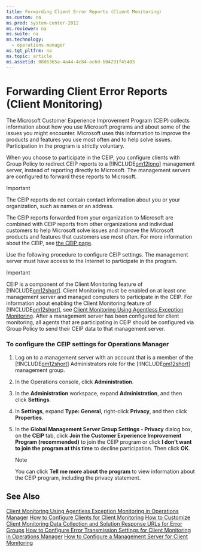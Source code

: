 ```yaml
---
title: Forwarding Client Error Reports (Client Monitoring)
ms.custom: na
ms.prod: system-center-2012
ms.reviewer: na
ms.suite: na
ms.technology: 
  - operations-manager
ms.tgt_pltfrm: na
ms.topic: article
ms.assetid: 08d6365a-4a44-4c84-ac6d-b04291f45403
---
```

# Forwarding Client Error Reports (Client Monitoring)
The Microsoft Customer Experience Improvement Program \(CEIP\) collects information about how you use Microsoft programs and about some of the issues you might encounter. Microsoft uses this information to improve the products and features you use most often and to help solve issues. Participation in the program is strictly voluntary.

When you choose to participate in the CEIP, you configure clients with Group Policy to redirect CEIP reports to a [!INCLUDE[om12long](../Token/om12long_md.md)] management server, instead of reporting directly to Microsoft. The management servers are configured to forward these reports to Microsoft.

> [!IMPORTANT]
> The CEIP reports do not contain contact information about you or your organization, such as names or an address.

The CEIP reports forwarded from your organization to Microsoft are combined with CEIP reports from other organizations and individual customers to help Microsoft solve issues and improve the Microsoft products and features that customers use most often. For more information about the CEIP, see [the CEIP page](http://go.microsoft.com/fwlink/p/?linkid=75040).

Use the following procedure to configure CEIP settings. The management server must have access to the Internet to participate in the program.

> [!IMPORTANT]
> CEIP is a component of the Client Monitoring feature of [!INCLUDE[om12short](../Token/om12short_md.md)]. Client Monitoring must be enabled on at least one management server and managed computers to participate in the CEIP. For information about enabling the Client Monitoring feature of [!INCLUDE[om12short](../Token/om12short_md.md)], see [Client Monitoring Using Agentless Exception Monitoring](http://go.microsoft.com/fwlink/?LinkID=217096). After a management server has been configured for client monitoring, all agents that are participating in CEIP should be configured via Group Policy to send their CEIP data to that management server.

### To configure the CEIP settings for Operations Manager

1.  Log on to a management server with an account that is a member of the [!INCLUDE[om12short](../Token/om12short_md.md)] Administrators role for the [!INCLUDE[om12short](../Token/om12short_md.md)] management group.

2.  In the Operations console, click **Administration**.

3.  In the **Administration** workspace, expand **Administration**, and then click **Settings**.

4.  In **Settings**, expand **Type: General**, right\-click **Privacy**, and then click **Properties**.

5.  In the **Global Management Server Group Settings \- Privacy** dialog box, on the  **CEIP** tab, click **Join the Customer Experience Improvement Program \(recommended\)** to join the CEIP program or click **I don't want to join the program at this time** to decline participation. Then click **OK**.

    > [!NOTE]
    > You can click **Tell me more about the program** to view information about the CEIP program, including the privacy statement.

## See Also
[Client Monitoring Using Agentless Exception Monitoring in Operations Manager](../Topic/Client-Monitoring-Using-Agentless-Exception-Monitoring-in-Operations-Manager.md)
[How to Configure Clients for Client Monitoring](../Topic/How-to-Configure-Clients-for-Client-Monitoring.md)
[How to Customize Client Monitoring Data Collection and Solution Response URLs for Error Groups](../Topic/How-to-Customize-Client-Monitoring-Data-Collection-and-Solution-Response-URLs-for-Error-Groups.md)
[How to Configure Error Transmission Settings for Client Monitoring in Operations Manager](../Topic/How-to-Configure-Error-Transmission-Settings-for-Client-Monitoring-in-Operations-Manager.md)
[How to Configure a Management Server for Client Monitoring](../Topic/How-to-Configure-a-Management-Server-for-Client-Monitoring.md)

